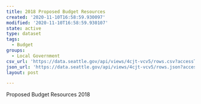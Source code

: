 ```yaml
---
title: 2018 Proposed Budget Resources
created: '2020-11-10T16:58:59.930097'
modified: '2020-11-10T16:58:59.930107'
state: active
type: dataset
tags:
  - Budget
groups:
  - Local Government
csv_url: 'https://data.seattle.gov/api/views/4cjt-vcv5/rows.csv?accessType=DOWNLOAD'
json_url: 'https://data.seattle.gov/api/views/4cjt-vcv5/rows.json?accessType=DOWNLOAD'
layout: post

---
```

Proposed Budget Resources 2018
